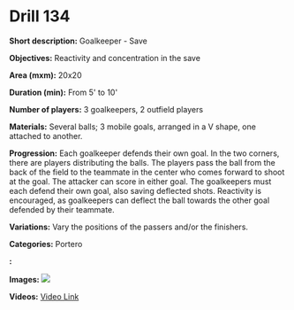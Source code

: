 # Drill 134

**Short description:**
Goalkeeper - Save

**Objectives:**
Reactivity and concentration in the save

**Area (mxm):**
20x20

**Duration (min):**
From 5' to 10'

**Number of players:**
3 goalkeepers, 2 outfield players

**Materials:**
Several balls; 3 mobile goals, arranged in a V shape, one attached to another.

**Progression:**
Each goalkeeper defends their own goal. In the two corners, there are players distributing the balls. The players pass the ball from the back of the field to the teammate in the center who comes forward to shoot at the goal. The attacker can score in either goal. The goalkeepers must each defend their own goal, also saving deflected shots. Reactivity is encouraged, as goalkeepers can deflect the ball towards the other goal defended by their teammate.

**Variations:**
Vary the positions of the passers and/or the finishers.

**Categories:**
Portero

**:**


**Images:**
![](https://www.coachingfutsal.com/\images\5e406c7b132160b5a0bd1a3a8b97ab39ed9a088e2926bd3730ddf5331b5cc6064bda38aab93093b87c5909739f461c2a5ea0ba95fa410c4680d3eca2ad387d104dd3ccb87fbad.jpg)

**Videos:**
[Video Link](https://www.youtube.com/embed/nItegobQ10c)

